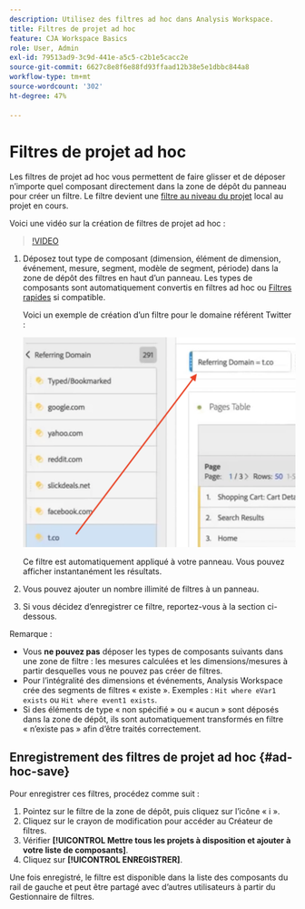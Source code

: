 ```yaml
---
description: Utilisez des filtres ad hoc dans Analysis Workspace.
title: Filtres de projet ad hoc
feature: CJA Workspace Basics
role: User, Admin
exl-id: 79513ad9-3c9d-441e-a5c5-c2b1e5cacc2e
source-git-commit: 6627c8e8f6e88fd93ffaad12b38e5e1dbbc844a8
workflow-type: tm+mt
source-wordcount: '302'
ht-degree: 47%

---
```


# Filtres de projet ad hoc

Les filtres de projet ad hoc vous permettent de faire glisser et de déposer n’importe quel composant directement dans la zone de dépôt du panneau pour créer un filtre. Le filtre devient une [filtre au niveau du projet](https://experienceleague.adobe.com/docs/analytics-platform/using/cja-components/cja-filters/quick-filters.html?lang=fr) local au projet en cours.

Voici une vidéo sur la création de filtres de projet ad hoc :

>[!VIDEO](https://video.tv.adobe.com/v/23978/?quality=12)


1. Déposez tout type de composant (dimension, élément de dimension, événement, mesure, segment, modèle de segment, période) dans la zone de dépôt des filtres en haut d’un panneau. Les types de composants sont automatiquement convertis en filtres ad hoc ou [Filtres rapides](/help/components/filters/quick-filters.md) si compatible.

   Voici un exemple de création d’un filtre pour le domaine référent Twitter :

   ![](assets/ad-hoc1.png)

   Ce filtre est automatiquement appliqué à votre panneau. Vous pouvez afficher instantanément les résultats.

1. Vous pouvez ajouter un nombre illimité de filtres à un panneau.
1. Si vous décidez d’enregistrer ce filtre, reportez-vous à la section ci-dessous.

Remarque :

* Vous **ne pouvez pas** déposer les types de composants suivants dans une zone de filtre : les mesures calculées et les dimensions/mesures à partir desquelles vous ne pouvez pas créer de filtres.
* Pour l’intégralité des dimensions et événements, Analysis Workspace crée des segments de filtres « existe ». Exemples : `Hit where eVar1 exists` ou `Hit where event1 exists`.
* Si des éléments de type « non spécifié » ou « aucun » sont déposés dans la zone de dépôt, ils sont automatiquement transformés en filtre « n’existe pas » afin d’être traités correctement.

## Enregistrement des filtres de projet ad hoc {#ad-hoc-save}

Pour enregistrer ces filtres, procédez comme suit :

1. Pointez sur le filtre de la zone de dépôt, puis cliquez sur l’icône « i ».
1. Cliquez sur le crayon de modification pour accéder au Créateur de filtres.
1. Vérifier **[!UICONTROL Mettre tous les projets à disposition et ajouter à votre liste de composants]**.
1. Cliquez sur **[!UICONTROL ENREGISTRER]**.

Une fois enregistré, le filtre est disponible dans la liste des composants du rail de gauche et peut être partagé avec d’autres utilisateurs à partir du Gestionnaire de filtres.

